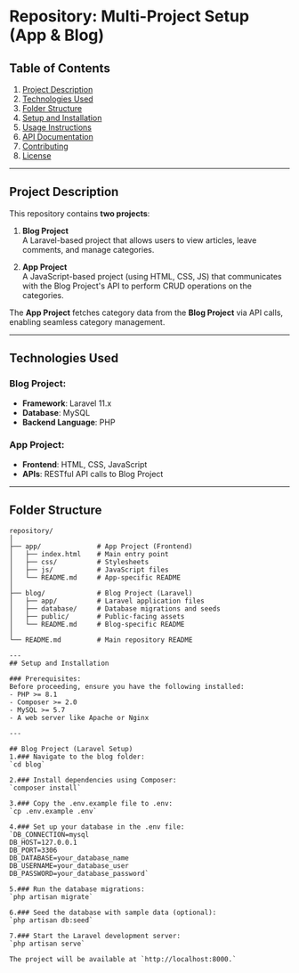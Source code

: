 # Repository: Multi-Project Setup (App & Blog)

## Table of Contents
1. [Project Description](#project-description)
2. [Technologies Used](#technologies-used)
3. [Folder Structure](#folder-structure)
4. [Setup and Installation](#setup-and-installation)
5. [Usage Instructions](#usage-instructions)
6. [API Documentation](#api-documentation)
7. [Contributing](#contributing)
8. [License](#license)

---

## Project Description

This repository contains **two projects**: 

1. **Blog Project**  
   A Laravel-based project that allows users to view articles, leave comments, and manage categories.  

2. **App Project**  
   A JavaScript-based project (using HTML, CSS, JS) that communicates with the Blog Project's API to perform CRUD operations on the categories.  

The **App Project** fetches category data from the **Blog Project** via API calls, enabling seamless category management.

---

## Technologies Used

### Blog Project:
- **Framework**: Laravel 11.x  
- **Database**: MySQL  
- **Backend Language**: PHP  

### App Project:
- **Frontend**: HTML, CSS, JavaScript  
- **APIs**: RESTful API calls to Blog Project  

---

## Folder Structure

```plaintext
repository/
│
├── app/              # App Project (Frontend)
│   ├── index.html    # Main entry point
│   ├── css/          # Stylesheets
│   ├── js/           # JavaScript files
│   └── README.md     # App-specific README
│
├── blog/             # Blog Project (Laravel)
│   ├── app/          # Laravel application files
│   ├── database/     # Database migrations and seeds
│   ├── public/       # Public-facing assets
│   └── README.md     # Blog-specific README
│
└── README.md         # Main repository README

---
## Setup and Installation

### Prerequisites:
Before proceeding, ensure you have the following installed:
- PHP >= 8.1  
- Composer >= 2.0    
- MySQL >= 5.7  
- A web server like Apache or Nginx  

---

## Blog Project (Laravel Setup)
1.### Navigate to the blog folder:
`cd blog`

2.### Install dependencies using Composer:
`composer install`

3.### Copy the .env.example file to .env:
`cp .env.example .env`

4.### Set up your database in the .env file:
`DB_CONNECTION=mysql
DB_HOST=127.0.0.1
DB_PORT=3306
DB_DATABASE=your_database_name
DB_USERNAME=your_database_user
DB_PASSWORD=your_database_password`

5.### Run the database migrations:
`php artisan migrate`

6.### Seed the database with sample data (optional):
`php artisan db:seed`

7.### Start the Laravel development server:
`php artisan serve`

The project will be available at `http://localhost:8000.`






